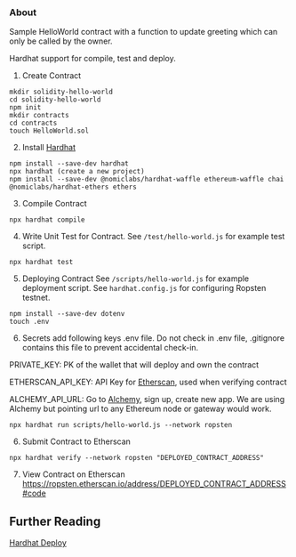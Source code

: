 ### About
Sample HelloWorld contract with a function to update greeting which can only be called by the owner.

Hardhat support for compile, test and deploy.

1. Create Contract
```
mkdir solidity-hello-world
cd solidity-hello-world
npm init
mkdir contracts
cd contracts
touch HelloWorld.sol
```

2. Install [Hardhat](https://hardhat.org/getting-started/)
```
npm install --save-dev hardhat
npx hardhat (create a new project)
npm install --save-dev @nomiclabs/hardhat-waffle ethereum-waffle chai @nomiclabs/hardhat-ethers ethers
```

3. Compile Contract
```
npx hardhat compile
```

4. Write Unit Test for Contract. See `/test/hello-world.js` for example test script.

```
npx hardhat test
```

5. Deploying Contract
See `/scripts/hello-world.js` for example deployment script.
See `hardhat.config.js` for configuring Ropsten testnet.

```
npm install --save-dev dotenv
touch .env 
```

6. Secrets
add following keys .env file. Do not check in .env file, .gitignore contains this file to prevent accidental check-in.

PRIVATE_KEY: PK of the wallet that will deploy and own the contract

ETHERSCAN_API_KEY: API Key for [Etherscan](https://info.etherscan.com/etherscan-developer-api-key/), used when verifying contract

ALCHEMY_API_URL: Go to [Alchemy](https://www.alchemyapi.io), sign up, create  new app. We are using Alchemy but pointing url to any Ethereum node or gateway would work.

```
npx hardhat run scripts/hello-world.js --network ropsten
```

6. Submit Contract to Etherscan
```
npx hardhat verify --network ropsten "DEPLOYED_CONTRACT_ADDRESS"
```

7. View Contract on Etherscan
https://ropsten.etherscan.io/address/DEPLOYED_CONTRACT_ADDRESS#code

## Further Reading
[Hardhat Deploy](https://hardhat.org/plugins/hardhat-deploy.html)
